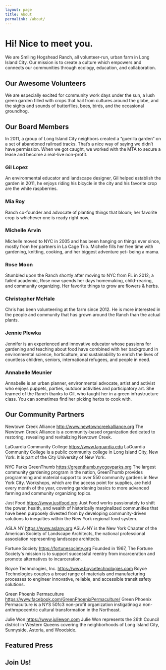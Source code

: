 ```yaml
---
layout: page
title: About
permalink: /about/
---
```

# Hi! Nice to meet you. 
We are Smiling Hogshead Ranch, all volunteer-run, urban farm in Long Island City. Our mission is to create a culture which empowers and connects our communities through ecology, education, and collaboration. 

## Our Awesome Volunteers
We are especially excited for community work days under the sun, a lush green garden filled with crops that hail from cultures around the globe, and the sights and sounds of butterflies, bees, birds, and the occasional groundhog. 

## Our Board Members
In 2011, a group of Long Island City neighbors created a “guerilla garden” on a set of abandoned railroad tracks. 
That’s a nice way of saying we didn’t have permission. When we got caught, we worked with the MTA to secure a lease and become a real-live non-profit.

### Gil Lopez
An environmental educator and landscape designer, Gil helped establish the garden in 2011, he enjoys riding his bicycle in the city and his favorite crop are the white raspberries.

### Mia Roy
Ranch co-founder and advocate of planting things that bloom; her favorite crop is whichever one is ready right now.

### Michelle Arvin
Michelle moved to NYC in 2005 and has been hanging on things ever since, mostly from her partners in La Cage Trio.  Michelle fills her free time with gardening, knitting, cooking, and her biggest adventure yet- being a mama.

### Rose Moon
Stumbled upon the Ranch shortly after moving to NYC from FL in 2012; a failed academic, Rose now spends her days homemaking, child-rearing, and community organizing. Her favorite things to grow are flowers & herbs.

### Christopher McHale
Chris has been volunteering at the farm since 2012.
He is more interested in the people and community that has grown around the Ranch than the actual plants.

### Jennie Plewka
Jennifer is an experienced and innovative educator whose passions for gardening and teaching about food have combined with her background in environmental science, horticulture, and sustainability to enrich the lives of countless children, seniors, international refugees, and people in need.

### Annabelle Meunier
Annabelle is an urban planner, environmental advocate, artist and activist who enjoys puppets, parties, outdoor activities and participatory art. She learned of the Ranch thanks to Gil, who taught her in a green infrastructure class. You can sometimes find her picking herbs to cook with.


## Our Community Partners

Newtown Creek Alliance
http://www.newtowncreekalliance.org
The Newtown Creek Alliance is a community-based organization dedicated to restoring, revealing and revitalizing Newtown Creek.

LaGuardia Community College
https://www.laguardia.edu
LaGuardia Community College is a public community college in Long Island City, New York. It is part of the City University of New York. 

NYC Parks GreenThumb
https://greenthumb.nycgovparks.org
The largest community gardening program in the nation, GreenThumb provides programming and material support to over 550 community gardens in New York City. Workshops, which are the access point for supplies, are held every month of the year, covering gardening basics to more advanced farming and community organizing topics.

Just Food
https://www.justfood.org
Just Food works passionately to shift the power, health, and wealth of historically marginalized communities that have been purposely divested from by developing community-driven solutions to inequities within the New York regional food system. 

ASLA NY
https://www.aslany.org
ASLA-NY is the New York Chapter of the American Society of Landscape Architects, the national professional association representing landscape architects. 

Fortune Society
https://fortunesociety.org
Founded in 1967, The Fortune Society's mission is to support successful reentry from incarceration and promote alternatives to incarceration.

Boyce Technologies, Inc.
https://www.boycetechnologies.com
Boyce Technologies couples a broad range of materials and manufacturing processes to engineer innovative, reliable, and accessible transit safety solutions.

Green Phoenix Permaculture
https://www.facebook.com/GreenPhoenixPermaculture/
Green Phoenix Permaculture is a NYS 501c3 non-profit organization instigatinog a non-anthropocentric cultural transformation in the Northeast.

Julie Won
https://www.juliewon.com
Julie Won represents the 26th Council district in Western Queens covering the neighborhoods of Long Island City, Sunnyside, Astoria, and Woodside.


## Featured Press

## Join Us!
